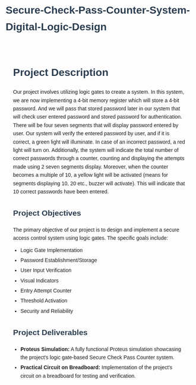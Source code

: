 # Secure-Check-Pass-Counter-System-Digital-Logic-Design

<!DOCTYPE html>
<html lang="en">
<head>
    <meta charset="UTF-8">
    <meta name="viewport" content="width=device-width, initial-scale=1.0">
    <title>Project Description</title>
    <style>
        body {
            font-family: Arial, sans-serif;
            line-height: 1.6;
        }
        .container {
            max-width: 800px;
            margin: auto;
            padding: 20px;
        }
        h1, h2 {
            color: #2c3e50;
        }
        p {
            margin: 10px 0;
        }
        ul {
            margin: 10px 0;
            padding-left: 20px;
        }
        li {
            margin: 5px 0;
        }
    </style>
</head>
<body>
    <div class="container">
        <h1>Project Description</h1>
        <p>Our project involves utilizing logic gates to create a system. In this system, we are now implementing a 4-bit memory register which will store a 4-bit password. And we will pass that stored password later in our system that will check user entered password and stored password for authentication. There will be four seven segments that will display password entered by user. Our system will verify the entered password by user, and if it is correct, a green light will illuminate. In case of an incorrect password, a red light will turn on. Additionally, the system will indicate the total number of correct passwords through a counter, counting and displaying the attempts made using 2 seven segments display. Moreover, when the counter becomes a multiple of 10, a yellow light will be activated (means for segments displaying 10, 20 etc., buzzer will activate). This will indicate that 10 correct passwords have been entered.</p>
        <h2>Project Objectives</h2>
        <p>The primary objective of our project is to design and implement a secure access control system using logic gates. The specific goals include:</p>
        <ul>
            <li>Logic Gate Implementation</li>
            <li>Password Establishment/Storage</li>
            <li>User Input Verification</li>
            <li>Visual Indicators</li>
            <li>Entry Attempt Counter</li>
            <li>Threshold Activation</li>
            <li>Security and Reliability</li>
        </ul>
        <h2>Project Deliverables</h2>
        <ul>
            <li><strong>Proteus Simulation:</strong> A fully functional Proteus simulation showcasing the project's logic gate-based Secure Check Pass Counter system.</li>
            <li><strong>Practical Circuit on Breadboard:</strong> Implementation of the project's circuit on a breadboard for testing and verification.</li>
        </ul>
    </div>
</body>
</html>
